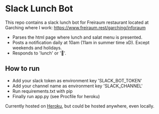 # Slack Lunch Bot

This repo contains a slack lunch bot for Freiraum restaurant located at Garching where I work: <https://www.freiraum.rest/garching/inforaum>

- Parses the html page where lunch and salat menu is presented.
- Posts a notification daily at 10am (11am in summer time xD). Except weekends and holidays.
- Responds to 'lunch' or ':pretzel:'.

## How to run

- Add your slack token as environment key 'SLACK_BOT_TOKEN'
- Add your channel name as environment key 'SLACK_CHANNEL'
- Run requirements.txt with pip
- Finally run app.py (see Procfile for heroku)

Currently hosted on [Heroku](https://dashboard.heroku.com/), but could be hosted anywhere, even locally.
